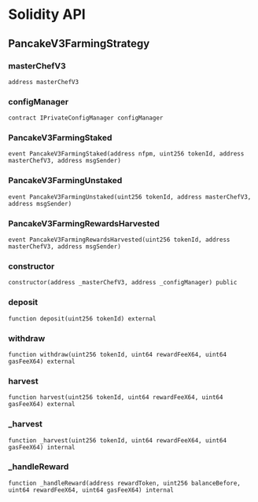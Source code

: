 # Solidity API

## PancakeV3FarmingStrategy

### masterChefV3

```solidity
address masterChefV3
```

### configManager

```solidity
contract IPrivateConfigManager configManager
```

### PancakeV3FarmingStaked

```solidity
event PancakeV3FarmingStaked(address nfpm, uint256 tokenId, address masterChefV3, address msgSender)
```

### PancakeV3FarmingUnstaked

```solidity
event PancakeV3FarmingUnstaked(uint256 tokenId, address masterChefV3, address msgSender)
```

### PancakeV3FarmingRewardsHarvested

```solidity
event PancakeV3FarmingRewardsHarvested(uint256 tokenId, address masterChefV3, address msgSender)
```

### constructor

```solidity
constructor(address _masterChefV3, address _configManager) public
```

### deposit

```solidity
function deposit(uint256 tokenId) external
```

### withdraw

```solidity
function withdraw(uint256 tokenId, uint64 rewardFeeX64, uint64 gasFeeX64) external
```

### harvest

```solidity
function harvest(uint256 tokenId, uint64 rewardFeeX64, uint64 gasFeeX64) external
```

### _harvest

```solidity
function _harvest(uint256 tokenId, uint64 rewardFeeX64, uint64 gasFeeX64) internal
```

### _handleReward

```solidity
function _handleReward(address rewardToken, uint256 balanceBefore, uint64 rewardFeeX64, uint64 gasFeeX64) internal
```

